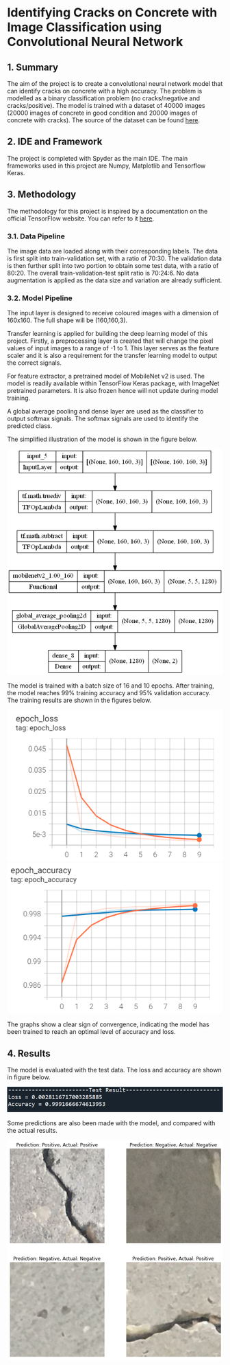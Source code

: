 # Identifying Cracks on Concrete with Image Classification using Convolutional Neural Network

## 1. Summary
The aim of the project is to create a convolutional neural network model that can identify cracks on concrete with a high accuracy. The problem is modelled as a binary classification problem (no cracks/negative and cracks/positive). The model is trained with a dataset of 40000 images (20000 images of concrete in good condition and 20000 images of concrete with cracks). The source of the dataset can be found [here](https://data.mendeley.com/datasets/5y9wdsg2zt/2).

## 2. IDE and Framework
The project is completed with Spyder as the main IDE. The main frameworks used in this project are Numpy, Matplotlib and Tensorflow Keras.

## 3. Methodology
The methodology for this project is inspired by a documentation on the official TensorFlow website. You can refer to it [here](https://www.tensorflow.org/tutorials/images/transfer_learning).

### 3.1. Data Pipeline
The image data are loaded along with their corresponding labels. The data is first split into train-validation set, with a ratio of 70:30. The validation data is then further split into two portion to obtain some test data, with a ratio of 80:20. The overall train-validation-test split ratio is 70:24:6. No data augmentation is applied as the data size and variation are already sufficient.

### 3.2. Model Pipeline
The input layer is designed to receive coloured images with a dimension of 160x160. The full shape will be (160,160,3).

Transfer learning is applied for building the deep learning model of this project. Firstly, a preprocessing layer is created that will change the pixel values of input images to a range of -1 to 1. This layer serves as the feature scaler and it is also a requirement for the transfer learning model to output the correct signals.

For feature extractor, a pretrained model of MobileNet v2 is used. The model is readily available within TensorFlow Keras package, with ImageNet pretrained parameters. It is also frozen hence will not update during model training.

A global average pooling and dense layer are used as the classifier to output softmax signals. The softmax signals are used to identify the predicted class.

The simplified illustration of the model is shown in the figure below.

![Model](img/model.png)

The model is trained with a batch size of 16 and 10 epochs. After training, the model reaches 99% training accuracy and 95% validation accuracy. The training results are shown in the figures below.

![Loss](img/loss_graph.PNG) ![Accuracy](img/accuracy_graph.PNG)

The graphs show a clear sign of convergence, indicating the model has been trained to reach an optimal level of accuracy and loss.

## 4. Results
The model is evaluated with the test data. The loss and accuracy are shown in figure below.

![Test Result](img/test_result.PNG)

Some predictions are also been made with the model, and compared with the actual results.

![Result](img/result.png)
